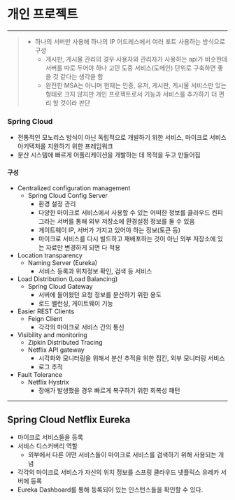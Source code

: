 # 개인 프로젝트

---

> - 하나의 서버만 사용해 하나의 IP 어드레스에서 여러 포트 사용하는 방식으로 구성
>   - 게시판, 게시물 관리의 경우 사용자와 관리자가 사용하는 api가 비슷한데 서버를 따로 두어야 하나 고민 도중 서비스(도메인) 단위로 구축하면 좋을 것 같다는 생각을 함
>   - 완전한 MSA는 아니며 현재는 인증, 유저, 게시판, 게시물 서비스만 있는 형태로 크지 않지만 개인 프로젝트로서 기능과 서비스를 추가하기 더 편리 할 것이라 판단  


### Spring Cloud
- 전통적인 모노리스 방식이 아닌 독립적으로 개발하기 위한 서비스, 마이크로 서비스 아키텍처를 지원하기 위한 프레임워크
- 분산 시스템에 빠르게 어플리케이션을 개발하는 데 목적을 두고 만들어짐

#### 구성
- Centralized configuration management
  - Spring Cloud Config Server
    - 환경 설정 관리
    - 다양한 마이크로 서비스에서 사용할 수 있는 어떠한 정보를 클라우드 컨피그라는 서버를 통해 외부 저장소에 환경설정 정보를 둘 수 있음
    - 게이트웨이 IP, 서버가 가지고 있어야 하는 정보(토큰 등)
    - 마이크로 서비스를 다시 빌드하고 재배포하는 것이 아닌 외부 저장소에 있는 자료만 변경하게 되면 다 적용 
- Location transparency
  - Naming Server (Eureka)
    - 서비스 등록과 위치정보 확인, 검색 등 서비스
- Load Distribution (Load Balancing)
  - Spring Cloud Gateway
    - 서버에 들어왔던 요청 정보를 분산하기 위한 용도
    - 로드 밸런싱, 게이트웨이 기능
- Easier REST Clients
  - Feign Client
    - 각각의 마이크로 서비스 간의 통신
- Visibility and monitoring
  - Zipkin Distributed Tracing
  - Netflix API gateway
    - 시각화와 모니터링을 위해서 분산 추적을 위한 집킨, 외부 모니터링 서비스
    - 로그 추적
- Fault Tolerance
  - Netflix Hystrix
    - 장애가 발생했을 경우 빠르게 복구하기 위한 회복성 패턴


---

## Spring Cloud Netflix Eureka
- 마이크로 서비스들을 등록
- 서비스 디스커버리 역할
  - 외부에서 다른 어떤 서비스들이 마이크로 서비스를 검색하기 위해 사용되는 개념
- 각각의 마이크로 서비스가 자신의 위치 정보를 스프링 클라우드 넷플릭스 유레카 서버에 등록
- Eureka Dashboard를 통해 등록되어 있는 인스턴스들을 확인할 수 있다.